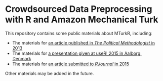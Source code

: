 # Crowdsourced Data Preprocessing with R and Amazon Mechanical Turk #

This repository contains some public materials about MTurkR, including:

 - The materials for [an article published in *The Political Methodologist* in 2013](tpm/tpm.pdf)
 - The materials for [a presentation given at useR! 2015 in Aalborg, Denmark](presentation/useR2015.pdf)
 - The materials for [an article submitted to *RJournal* in 2015](article/RJwrapper.pdf)
 
Other materials may be added in the future.

